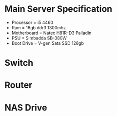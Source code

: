 # Main Server Specification
- Processor   = i5 4460
- Ram         = 16gb ddr3 1300mhz
- Motherboard = Natec H81R-D3 Palladin
- PSU         = Simbadda SB-380W
- Boot Drive  = V-gen Sata SSD 128gb
# Switch
# Router
# NAS Drive

